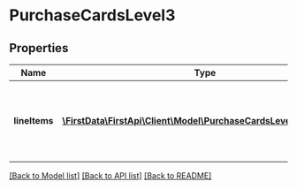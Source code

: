 # PurchaseCardsLevel3

## Properties
Name | Type | Description | Notes
------------ | ------------- | ------------- | -------------
**lineItems** | [**\FirstData\FirstApi\Client\Model\PurchaseCardsLevel3LineItems[]**](PurchaseCardsLevel3LineItems.md) | Line items of monitoring and controlling corporate expenditures data. | 

[[Back to Model list]](../README.md#documentation-for-models) [[Back to API list]](../README.md#documentation-for-api-endpoints) [[Back to README]](../README.md)


